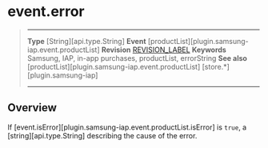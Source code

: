 # event.error

> --------------------- ------------------------------------------------------------------------------------------
> __Type__              [String][api.type.String]
> __Event__             [productList][plugin.samsung-iap.event.productList]
> __Revision__          [REVISION_LABEL](REVISION_URL)
> __Keywords__          Samsung, IAP, in-app purchases, productList, errorString
> __See also__			[productList][plugin.samsung-iap.event.productList]
>						[store.*][plugin.samsung-iap]
> --------------------- ------------------------------------------------------------------------------------------

## Overview

If [event.isError][plugin.samsung-iap.event.productList.isError] is `true`, a [string][api.type.String] describing the cause of the error.
